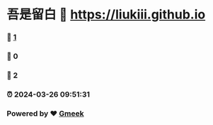 # 吾是留白 :link: https://liukiii.github.io 
### :page_facing_up: [1](https://liukiii.github.io/tag.html) 
### :speech_balloon: 0 
### :hibiscus: 2 
### :alarm_clock: 2024-03-26 09:51:31 
### Powered by :heart: [Gmeek](https://github.com/Meekdai/Gmeek)
